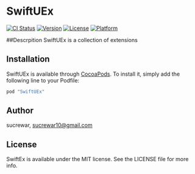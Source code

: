 # SwiftUEx

[![CI Status](http://img.shields.io/travis/sucrewar/SwiftUEx.svg?style=flat)](https://travis-ci.org/sucrewar/SwiftUEx)
[![Version](https://img.shields.io/cocoapods/v/SwiftUEx.svg?style=flat)](http://cocoapods.org/pods/SwiftUEx)
[![License](https://img.shields.io/cocoapods/l/SwiftUEx.svg?style=flat)](http://cocoapods.org/pods/SwiftUEx)
[![Platform](https://img.shields.io/cocoapods/p/SwiftUEx.svg?style=flat)](http://cocoapods.org/pods/SwiftUEx)

##Descrpition 
SwiftUEx is a collection of extensions

## Installation

SwiftUEx is available through [CocoaPods](http://cocoapods.org). To install
it, simply add the following line to your Podfile:

```ruby
pod "SwiftUEx"
```

## Author

sucrewar, sucrewar10@gmail.com

## License

SwiftEx is available under the MIT license. See the LICENSE file for more info.

